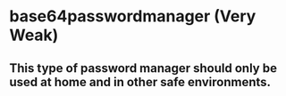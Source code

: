 # base64passwordmanager (Very Weak)
## This type of password manager should only be used at home and in other safe environments.
